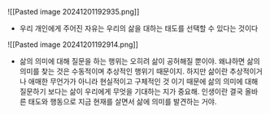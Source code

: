 ![[Pasted image 20241201192935.png]]
-  우리 개인에게 주어진 자유는 우리의 삶을 대하는 태도를 선택할 수 있다는 것이다



![[Pasted image 20241201192914.png]]
-  삶의 의미에 대해 질문을 하는 행위는 오히려 삶이 공허해질 뿐이야. 왜냐하면 삶의 의미를 찾는 것은 수동적이며 추상적인 행위기 때문이지. 하지만 삶이란 추상적이거나 애매한 무언가가 아니라 현실적이고 구체적인 것 이기 때문에 삶의 의미에 대해 질문하기 보다는 삶이 우리에게 무엇을 기대하는 지가 중요해. 인생이란 결국 올바른 태도와 행동으로 지금 현재를 살면서 삶에 의미를 발견하는 거야.